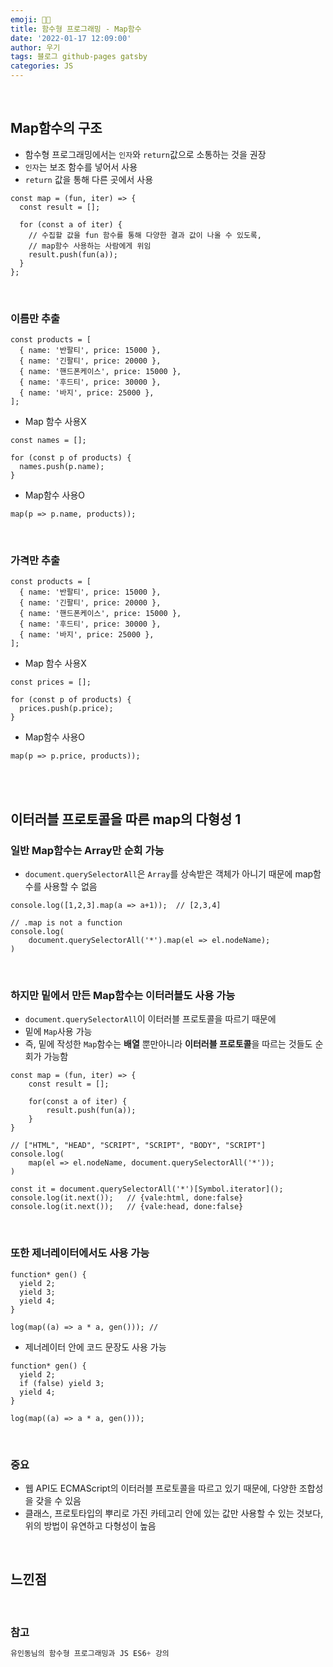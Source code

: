 ```yaml
---
emoji: 👨‍💻
title: 함수형 프로그래밍 - Map함수
date: '2022-01-17 12:09:00'
author: 우기
tags: 블로그 github-pages gatsby
categories: JS
---
```


<br>

## Map함수의 구조

- 함수형 프로그래밍에서는 `인자`와 `return`값으로 소통하는 것을 권장
- `인자`는 보조 함수를 넣어서 사용
- `return` 값을 통해 다른 곳에서 사용

```tsx
const map = (fun, iter) => {
  const result = [];

  for (const a of iter) {
    // 수집할 값을 fun 함수를 통해 다양한 결과 값이 나올 수 있도록,
    // map함수 사용하는 사람에게 위임
    result.push(fun(a));
  }
};
```

<br>

### 이름만 추출

```tsx
const products = [
  { name: '반팔티', price: 15000 },
  { name: '긴팔티', price: 20000 },
  { name: '핸드폰케이스', price: 15000 },
  { name: '후드티', price: 30000 },
  { name: '바지', price: 25000 },
];
```

- Map 함수 사용X

```tsx
const names = [];

for (const p of products) {
  names.push(p.name);
}
```

- Map함수 사용O

```tsx
map(p => p.name, products));
```

<br>

### 가격만 추출

```tsx
const products = [
  { name: '반팔티', price: 15000 },
  { name: '긴팔티', price: 20000 },
  { name: '핸드폰케이스', price: 15000 },
  { name: '후드티', price: 30000 },
  { name: '바지', price: 25000 },
];
```

- Map 함수 사용X

```tsx
const prices = [];

for (const p of products) {
  prices.push(p.price);
}
```

- Map함수 사용O

```tsx
map(p => p.price, products));
```

<br>
<br>

## 이터러블 프로토콜을 따른 map의 다형성 1

### 일반 Map함수는 Array만 순회 가능

- `document.querySelectorAll`은 `Array`를 상속받은 객체가 아니기 때문에 map함수를 사용할 수 없음

```tsx
console.log([1,2,3].map(a => a+1));  // [2,3,4]

// .map is not a function
console.log(
	document.querySelectorAll('*').map(el => el.nodeName);
)
```

<br>

### 하지만 밑에서 만든 Map함수는 이터러블도 사용 가능

- `document.querySelectorAll`이 이터러블 프로토콜을 따르기 때문에
- 밑에 `Map`사용 가능
- 즉, 밑에 작성한 `Map`함수는 **배열** 뿐만아니라 **이터러블 프로토콜**을 따르는 것들도 순회가 가능함

```tsx
const map = (fun, iter) => {
	const result = [];

	for(const a of iter) {
		result.push(fun(a));
	}
}

// ["HTML", "HEAD", "SCRIPT", "SCRIPT", "BODY", "SCRIPT"]
console.log(
	map(el => el.nodeName, document.querySelectorAll('*'));
)

const it = document.querySelectorAll('*')[Symbol.iterator]();
console.log(it.next());   // {vale:html, done:false}
console.log(it.next());   // {vale:head, done:false}
```

<br>

### 또한 제너레이터에서도 사용 가능

```tsx
function* gen() {
  yield 2;
  yield 3;
  yield 4;
}

log(map((a) => a * a, gen())); //
```

- 제너레이터 안에 코드 문장도 사용 가능

```tsx
function* gen() {
  yield 2;
  if (false) yield 3;
  yield 4;
}

log(map((a) => a * a, gen()));
```

<br>

### 중요

- 웹 API도 ECMAScript의 이터러블 프로토콜을 따르고 있기 때문에, 다양한 조합성을 갖을 수 있음
- 클래스, 프로토타입의 뿌리로 가진 카테고리 안에 있는 값만 사용할 수 있는 것보다, 위의 방법이 유연하고 다형성이 높음

<br>

## 느낀점

<br>

### 참고

```js
유인동님의 함수형 프로그래밍과 JS ES6+ 강의

```

```toc

```
